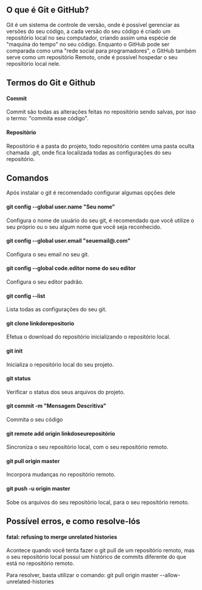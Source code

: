 ## O que é Git e GitHub?

Git é um sistema de controle de versão, onde é possível gerenciar as versões do seu código, a cada versão do seu código é criado um repositório local no seu computador, criando assim uma espécie de "maquina do tempo" no seu código. Enquanto o GitHub pode ser comparada como uma "rede social para programadores", o GitHub também serve como um repositório Remoto, onde é possível hospedar o seu repositório local nele.

## Termos do Git e Github

#### Commit

Commit são todas as alterações feitas no repositório sendo salvas, por isso o termo: "commita esse código".

#### Repositório

Repositório é a pasta do projeto, todo repositório contém uma pasta oculta chamada .git, onde fica localizada
todas as configurações do seu repositório.

## Comandos

Após instalar o git é recomendado configurar algumas opções dele

#### git config --global user.name "Seu nome"

Configura o nome de usuário do seu git, é recomendado que você utilize o seu próprio ou o seu algum nome que
você seja reconhecido.

#### git config --global user.email "seuemail@.com"

Configura o seu email no seu git.

#### git config --global code.editor nome do seu editor

Configura o seu editor padrão.

#### git config --list

Lista todas as configurações do seu git.

#### git clone linkdorepositorio

Efetua o download do repositório inicializando o repositório local.

#### git init

Inicializa o repositório local do seu projeto.

#### git status

Verificar o status dos seus arquivos do projeto.

#### git commit -m "Mensagem Descritiva"

Commita o seu código

#### git remote add origin linkdoseurepositório

Sincroniza o seu repositório local, com o seu repositório remoto.

#### git pull origin master

Incorpora mudanças no repositório remoto.

#### git push -u origin master

Sobe os arquivos do seu repositório local, para o seu repositório remoto.

## Possível erros, e como resolve-lós

#### fatal: refusing to merge unrelated histories

Acontece quando você tenta fazer o git pull de um repositório remoto, mas o seu repositório local possuí um histórico de commits diferente do que está no repositório remoto.

Para resolver, basta utilizar o comando: git pull origin master --allow-unrelated-histories
